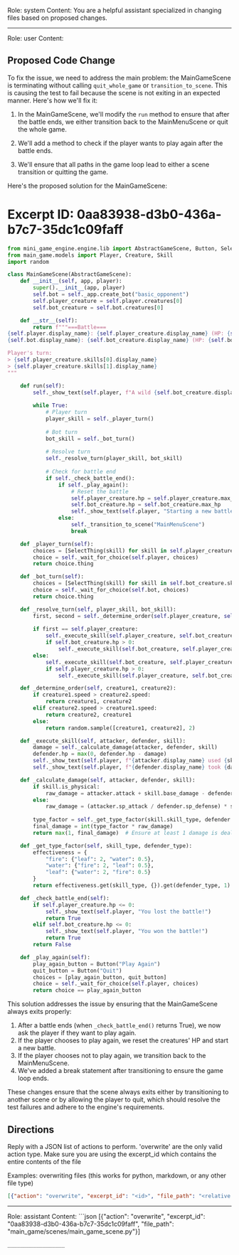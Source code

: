 Role: system
Content: You are a helpful assistant specialized in changing files based on proposed changes.
__________________
Role: user
Content: 
## Proposed Code Change
To fix the issue, we need to address the main problem: the MainGameScene is terminating without calling `quit_whole_game` or `transition_to_scene`. This is causing the test to fail because the scene is not exiting in an expected manner. Here's how we'll fix it:

1. In the MainGameScene, we'll modify the `run` method to ensure that after the battle ends, we either transition back to the MainMenuScene or quit the whole game.

2. We'll add a method to check if the player wants to play again after the battle ends.

3. We'll ensure that all paths in the game loop lead to either a scene transition or quitting the game.

Here's the proposed solution for the MainGameScene:

# Excerpt ID: 0aa83938-d3b0-436a-b7c7-35dc1c09faff
```python main_game/scenes/main_game_scene.py
from mini_game_engine.engine.lib import AbstractGameScene, Button, SelectThing
from main_game.models import Player, Creature, Skill
import random

class MainGameScene(AbstractGameScene):
    def __init__(self, app, player):
        super().__init__(app, player)
        self.bot = self._app.create_bot("basic_opponent")
        self.player_creature = self.player.creatures[0]
        self.bot_creature = self.bot.creatures[0]

    def __str__(self):
        return f"""===Battle===
{self.player.display_name}: {self.player_creature.display_name} (HP: {self.player_creature.hp}/{self.player_creature.max_hp})
{self.bot.display_name}: {self.bot_creature.display_name} (HP: {self.bot_creature.hp}/{self.bot_creature.max_hp})

Player's turn:
> {self.player_creature.skills[0].display_name}
> {self.player_creature.skills[1].display_name}
"""

    def run(self):
        self._show_text(self.player, f"A wild {self.bot_creature.display_name} appeared!")
        
        while True:
            # Player turn
            player_skill = self._player_turn()
            
            # Bot turn
            bot_skill = self._bot_turn()
            
            # Resolve turn
            self._resolve_turn(player_skill, bot_skill)
            
            # Check for battle end
            if self._check_battle_end():
                if self._play_again():
                    # Reset the battle
                    self.player_creature.hp = self.player_creature.max_hp
                    self.bot_creature.hp = self.bot_creature.max_hp
                    self._show_text(self.player, "Starting a new battle!")
                else:
                    self._transition_to_scene("MainMenuScene")
                    break

    def _player_turn(self):
        choices = [SelectThing(skill) for skill in self.player_creature.skills]
        choice = self._wait_for_choice(self.player, choices)
        return choice.thing

    def _bot_turn(self):
        choices = [SelectThing(skill) for skill in self.bot_creature.skills]
        choice = self._wait_for_choice(self.bot, choices)
        return choice.thing

    def _resolve_turn(self, player_skill, bot_skill):
        first, second = self._determine_order(self.player_creature, self.bot_creature)
        
        if first == self.player_creature:
            self._execute_skill(self.player_creature, self.bot_creature, player_skill)
            if self.bot_creature.hp > 0:
                self._execute_skill(self.bot_creature, self.player_creature, bot_skill)
        else:
            self._execute_skill(self.bot_creature, self.player_creature, bot_skill)
            if self.player_creature.hp > 0:
                self._execute_skill(self.player_creature, self.bot_creature, player_skill)

    def _determine_order(self, creature1, creature2):
        if creature1.speed > creature2.speed:
            return creature1, creature2
        elif creature2.speed > creature1.speed:
            return creature2, creature1
        else:
            return random.sample([creature1, creature2], 2)

    def _execute_skill(self, attacker, defender, skill):
        damage = self._calculate_damage(attacker, defender, skill)
        defender.hp = max(0, defender.hp - damage)
        self._show_text(self.player, f"{attacker.display_name} used {skill.display_name}!")
        self._show_text(self.player, f"{defender.display_name} took {damage} damage!")

    def _calculate_damage(self, attacker, defender, skill):
        if skill.is_physical:
            raw_damage = attacker.attack + skill.base_damage - defender.defense
        else:
            raw_damage = (attacker.sp_attack / defender.sp_defense) * skill.base_damage
        
        type_factor = self._get_type_factor(skill.skill_type, defender.creature_type)
        final_damage = int(type_factor * raw_damage)
        return max(1, final_damage)  # Ensure at least 1 damage is dealt

    def _get_type_factor(self, skill_type, defender_type):
        effectiveness = {
            "fire": {"leaf": 2, "water": 0.5},
            "water": {"fire": 2, "leaf": 0.5},
            "leaf": {"water": 2, "fire": 0.5}
        }
        return effectiveness.get(skill_type, {}).get(defender_type, 1)

    def _check_battle_end(self):
        if self.player_creature.hp <= 0:
            self._show_text(self.player, "You lost the battle!")
            return True
        elif self.bot_creature.hp <= 0:
            self._show_text(self.player, "You won the battle!")
            return True
        return False

    def _play_again(self):
        play_again_button = Button("Play Again")
        quit_button = Button("Quit")
        choices = [play_again_button, quit_button]
        choice = self._wait_for_choice(self.player, choices)
        return choice == play_again_button
```

This solution addresses the issue by ensuring that the MainGameScene always exits properly:

1. After a battle ends (when `_check_battle_end()` returns True), we now ask the player if they want to play again.
2. If the player chooses to play again, we reset the creatures' HP and start a new battle.
3. If the player chooses not to play again, we transition back to the MainMenuScene.
4. We've added a break statement after transitioning to ensure the game loop ends.

These changes ensure that the scene always exits either by transitioning to another scene or by allowing the player to quit, which should resolve the test failures and adhere to the engine's requirements.

## Directions
Reply with a JSON list of actions to perform. 'overwrite' are the only valid action type. 
Make sure you are using the excerpt_id which contains the entire contents of the file

Examples:
overwriting files (this works for python, markdown, or any other file type)
```json output_example1
[{"action": "overwrite", "excerpt_id": "<id>", "file_path": "<relative file path>"}]
```

__________________
Role: assistant
Content: ```json
[{"action": "overwrite", "excerpt_id": "0aa83938-d3b0-436a-b7c7-35dc1c09faff", "file_path": "main_game/scenes/main_game_scene.py"}]
```
__________________
